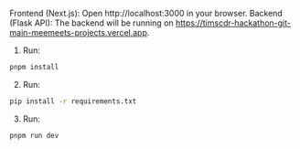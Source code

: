 Frontend (Next.js): Open http://localhost:3000 in your browser.
Backend (Flask API): The backend will be running on https://timscdr-hackathon-git-main-meemeets-projects.vercel.app.

1. Run:

```sh
pnpm install
```

2. Run:

```sh
pip install -r requirements.txt
```

3. Run:

```sh
pnpm run dev
```
